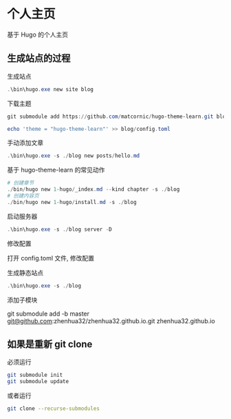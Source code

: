 # 个人主页

基于 Hugo 的个人主页

## 生成站点的过程

生成站点

```powershell
.\bin\hugo.exe new site blog
```

下载主题

```powershell
git submodule add https://github.com/matcornic/hugo-theme-learn.git blog/themes/hugo-theme-learn

echo 'theme = "hugo-theme-learn"' >> blog/config.toml
```

手动添加文章

```powershell
.\bin\hugo.exe -s ./blog new posts/hello.md
```

基于 hugo-theme-learn 的常见动作

```powershell
# 创建章节
./bin/hugo new 1-hugo/_index.md --kind chapter -s ./blog
# 创建内容页
./bin/hugo new 1-hugo/install.md -s ./blog
```

启动服务器

```powershell
.\bin\hugo.exe -s ./blog server -D
```

修改配置

打开 config.toml 文件, 修改配置

生成静态站点

```powershell
.\bin\hugo.exe -s ./blog
```

添加子模块

git submodule add -b master git@github.com:zhenhua32/zhenhua32.github.io.git zhenhua32.github.io


## 如果是重新 git clone

必须运行

```bash
git submodule init
git submodule update
```

或者运行

```bash
git clone --recurse-submodules
```
